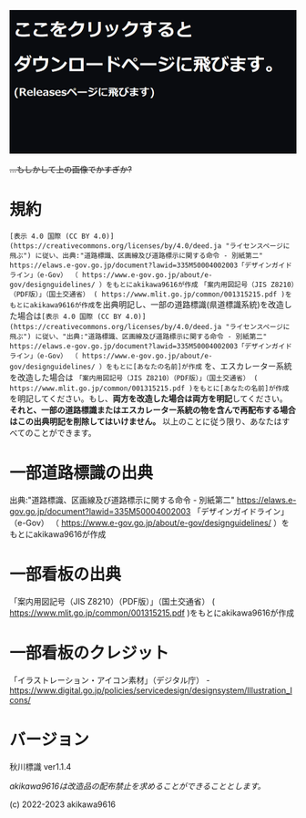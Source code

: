 [![ダウンロードぱげ](https://github.com/akikawaken/images/blob/main/dl.png?raw=true)](https://github.com/akikawaken/akikawahyousiki/releases)

~~...もしかして上の画像でかすぎか?~~

# 規約

`[表示 4.0 国際 (CC BY 4.0)](https://creativecommons.org/licenses/by/4.0/deed.ja "ライセンスページに飛ぶ") に従い、出典:"道路標識、区画線及び道路標示に関する命令 - 別紙第二" https://elaws.e-gov.go.jp/document?lawid=335M50004002003「デザインガイドライン」（e-Gov） （ https://www.e-gov.go.jp/about/e-gov/designguidelines/ ）をもとにakikawa9616が作成`
`「案内用図記号（JIS Z8210）（PDF版）」（国土交通省） ( https://www.mlit.go.jp/common/001315215.pdf )をもとにakikawa9616が作成`を出典明記し、一部の道路標識(県道標識系統)を改造した場合は`[表示 4.0 国際 (CC BY 4.0)](https://creativecommons.org/licenses/by/4.0/deed.ja "ライセンスページに飛ぶ") に従い、"出典:"道路標識、区画線及び道路標示に関する命令 - 別紙第二" https://elaws.e-gov.go.jp/document?lawid=335M50004002003「デザインガイドライン」（e-Gov） （ https://www.e-gov.go.jp/about/e-gov/designguidelines/ ）をもとに[あなたの名前]が作成`
を、エスカレーター系統を改造した場合は
`「案内用図記号（JIS Z8210）（PDF版）」（国土交通省） ( https://www.mlit.go.jp/common/001315215.pdf )をもとに[あなたの名前]が作成`を明記してください。もし、**両方を改造した場合は両方を明記**してください。
**それと、一部の道路標識またはエスカレーター系統の物を含んで再配布する場合はこの出典明記を削除してはいけません。**
以上のことに従う限り、あなたはすべてのことができます。

# 一部道路標識の出典
出典:"道路標識、区画線及び道路標示に関する命令 - 別紙第二" https://elaws.e-gov.go.jp/document?lawid=335M50004002003
「デザインガイドライン」（e-Gov） （ https://www.e-gov.go.jp/about/e-gov/designguidelines/ ）をもとにakikawa9616が作成

# 一部看板の出典
「案内用図記号（JIS Z8210）（PDF版）」（国土交通省） ( https://www.mlit.go.jp/common/001315215.pdf )をもとにakikawa9616が作成

# 一部看板のクレジット
「イラストレーション・アイコン素材」（デジタル庁） - https://www.digital.go.jp/policies/servicedesign/designsystem/Illustration_Icons/

# バージョン

秋川標識 ver1.1.4

*akikawa9616は改造品の配布禁止を求めることができることとします。*

(c) 2022-2023 akikawa9616
 
